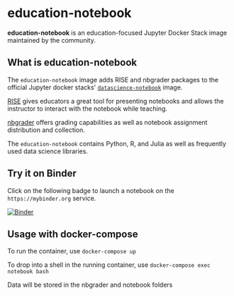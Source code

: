 # education-notebook

**education-notebook** is an education-focused Jupyter Docker Stack image
maintained by the community.

## What is education-notebook

The `education-notebook` image adds RISE and nbgrader packages to the official
Jupyter docker stacks' 
[`datascience-notebook`](https://jupyter-docker-stacks.readthedocs.io/en/latest/using/selecting.html#jupyter-datascience-notebook) image.

[RISE](https://rise.readthedocs.io) gives educators a great tool for presenting
notebooks and allows the instructor to interact with the notebook while teaching.

[nbgrader](https://nbgrader.readthedocs.io) offers grading capabilities as well
as notebook assignment distribution and collection.

The `education-notebook` contains Python, R, and Julia as well as frequently
used data science libraries.

## Try it on Binder

Click on the following badge to launch a notebook on the `https://mybinder.org` service.

[![Binder](https://mybinder.org/badge_logo.svg)](https://mybinder.org/v2/gh/umsi-mads/education-notebook/master)

## Usage with docker-compose

To run the container, use `docker-compose up`

To drop into a shell in the running container, use `docker-compose exec notebook bash`

Data will be stored in the nbgrader and notebook folders 

